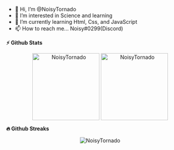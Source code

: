 - 👋 Hi, I’m @NoisyTornado 
- 👀 I’m interested in Science and learning
- 🌱 I’m currently learning Html, Css, and JavaScript
- 📫 How to reach me... Noisy#0299(Discord)

<!---
NoisyTornado/NoisyTornado is a ✨ special ✨ repository because its `README.md` (this file) appears on your GitHub profile.
You can click the Preview link to take a look at your changes.
--->



  <summary><b>⚡ Github Stats</b></summary>
<p align="center"><img height="180em" src="https://github-readme-stats.vercel.app/api?username=NoisyTornado&hide_border=true&count_private=true&show_icons=true&theme=dracula" alt="NoisyTornado" align = "center"/>
<img height="180em" src="https://github-readme-stats.vercel.app/api/top-langs?username=NoisyTornado&show_icons=true&locale=en&layout=compact&hide_border=true&theme=dracula" alt="NoisyTornado" align = "center"/></p>

 <summary><b>🔥 Github Streaks</b></summary>
<p align="center"><img src="https://github-readme-streak-stats.herokuapp.com/?user=NoisyTornado&theme=black-ice&hide_border=true&stroke=0000&background=0D1117&ring=e05397&fire=e05397&currStreakLabel=e05397" alt="NoisyTornado" /></p>
